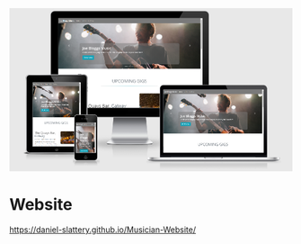  ![responsive-page](assets/images/joe_bloggs_responsive.PNG)
 
 # Website
 https://daniel-slattery.github.io/Musician-Website/